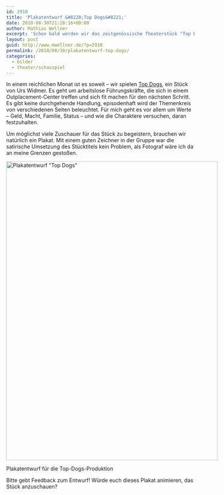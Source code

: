 ```yaml
---
id: 2910
title: 'Plakatentwurf &#8220;Top Dogs&#8221;'
date: 2010-08-30T21:28:16+00:00
author: Mathias Wellner
excerpt: 'Schon bald werden wir das zeitgenössische Theaterstück "Top Dogs" aufführen. Ich stelle einen Plakatentwurf zur Diskussion. '
layout: post
guid: http://www.mwellner.de/?p=2910
permalink: /2010/08/30/plakatentwurf-top-dogs/
categories:
  - bilder
  - theater/schauspiel
---
```

In einem reichlichen Monat ist es soweit &ndash; wir spielen [Top Dogs](http://de.wikipedia.org/wiki/Top_Dogs), ein Stück von Urs Widmer. Es geht um arbeitslose Führungskräfte, die sich in einem Outplacement-Center treffen und sich fit machen für den nächsten Schritt. Es gibt keine durchgehende Handlung, episodenhaft wird der Themenkreis von verschiedenen Seiten beleuchtet. Für mich geht es vor allem um Werte &ndash; Geld, Macht, Familie, Status &ndash; und wie die Charaktere versuchen, daran festzuhalten. 

Um möglichst viele Zuschauer für das Stück zu begeistern, brauchen wir natürlich ein Plakat. Mit einem guten Zeichner in der Gruppe war die satirische Umsetzung des Stücktitels kein Problem, als Fotograf wäre ich da an meine Grenzen gestoßen. 

<div style="width: 576px" class="wp-caption aligncenter">
  <a href="http://www.flickr.com/photos/mwellner/4942805074/" title="Plakatentwurf &quot;Top Dogs&quot; by mwellner, on Flickr"><img src="http://farm5.static.flickr.com/4102/4942805074_9d353eac5d_o.jpg" width="566" height="800" alt="Plakatentwurf &quot;Top Dogs&quot;" /></a>
  
  <p class="wp-caption-text">
    Plakatentwurf für die Top-Dogs-Produktion<br />
  </p>
</div>

Bitte gebt Feedback zum Entwurf! Würde euch dieses Plakat animieren, das Stück anzuschauen?